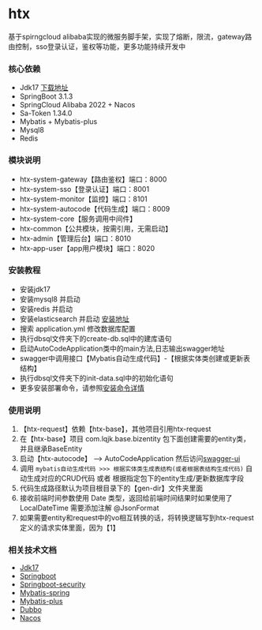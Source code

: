 # htx

基于spirngcloud alibaba实现的微服务脚手架，实现了熔断，限流，gateway路由控制，sso登录认证，鉴权等功能，更多功能持续开发中


### 核心依赖


- Jdk17 [下载地址](https://www.oracle.com/java/technologies/javase-jdk17-downloads.html)
- SpringBoot 3.1.3
- SpringCloud Alibaba 2022 + Nacos
- Sa-Token 1.34.0
- Mybatis + Mybatis-plus
- Mysql8
- Redis

### 模块说明
- htx-system-gateway【路由鉴权】端口：8000
- htx-system-sso【登录认证】端口：8001
- htx-system-monitor【监控】端口：8101
- htx-system-autocode【代码生成】端口：8009
- htx-system-core【服务调用中间件】
- htx-common【公共模块，按需引用，无需启动】
- htx-admin【管理后台】端口：8010
- htx-app-user【app用户模块】端口：8020

### 安装教程
- 安装jdk17
- 安装mysql8 并启动
- 安装redis 并启动
- 安装elasticsearch 并启动 [安装地址](https://artifacts.elastic.co/downloads/elasticsearch/elasticsearch-6.0.1.msi)
- 搜索 application.yml 修改数据库配置
- 执行dbsql文件夹下的create-db.sql中的建库语句
- 启动AutoCodeApplication类中的main方法,日志输出swagger地址
- swagger中调用接口【Mybatis自动生成代码】-【根据实体类创建或更新表结构】
- 执行dbsql文件夹下的init-data.sql中的初始化语句
- 更多安装部署命令，请参照[安装命令详情](https://gitee.com/mrning001/zacbook/blob/master/dockertext.txt)

### 使用说明
1. 【htx-request】依赖【htx-base】，其他项目引用htx-request
2. 在【htx-base】项目 com.lqjk.base.bizentity 包下面创建需要的entity类，并且继承BaseEntity
3. 启动【htx-autocode】 --> AutoCodeApplication 然后访问[swagger-ui](http://localhost:8009/doc.html)
4. 调用 `mybatis自动生成代码 >>> 根据实体类生成表结构(或者根据表结构生成代码)` 自动生成对应的CRUD代码 或者 根据指定包下的entity生成/更新数据库字段
5. 代码生成路径默认为项目根目录下的【gen-dir】文件夹里面
6. 接收前端时间参数使用 Date 类型，返回给前端时间结果时如果使用了 LocalDateTime 需要添加注解 @JsonFormat
7. 如果需要entity和request中的vo相互转换的话，将转换逻辑写到htx-request定义的请求实体里面，因为【1】

### 相关技术文档
- [Jdk17](https://www.oracle.com/java/technologies/javase-jdk17-downloads.html)
- [Springboot](https://docs.spring.io/spring-boot/docs/current/reference/htmlsingle/)
- [Springboot-security](https://docs.spring.io/spring-boot/docs/current/reference/htmlsingle/#boot-features-security)
- [Mybatis-spring](http://mybatis.org/spring/zh/)
- [Mybatis-plus](https://baomidou.com/guide/)
- [Dubbo](http://dubbo.apache.org/zh-cn/docs/user/quick-start.html)
- [Nacos](https://nacos.io/zh-cn/docs/quick-start.html)




